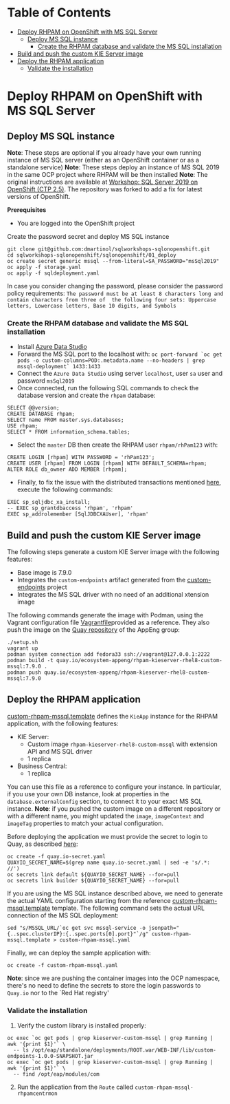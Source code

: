 # Table of Contents
* [Deploy RHPAM on OpenShift with MS SQL Server](#deploy-rhpam-on-openshift-with-ms-sql-server)
  * [Deploy MS SQL instance](#deploy-ms-sql-instance)
    * [Create the RHPAM database and validate the MS SQL installation](#create-the-rhpam-database-and-validate-the-ms-sql-installation)
 * [Build and push the custom KIE Server image](#build-and-push-the-custom-kie-server-image)
 * [Deploy the RHPAM application](#deploy-the-rhpam-application)
   * [Validate the installation](#validate-the-installation)

# Deploy RHPAM on OpenShift with MS SQL Server
## Deploy MS SQL instance
**Note**: These steps are optional if you already have your own running instance of MS SQL server (either as an OpenShift 
container or as a standalone service)
**Note**: These steps deploy an instance of MS SQL 2019 in the same OCP project where RHPAM will be then installed
**Note**: The original instructions are available at [Workshop: SQL Server 2019 on OpenShift (CTP 2.5)](https://github.com/johwes/sqlworkshops-sqlonopenshift/tree/master/sqlonopenshift/01_deploy).
The repository was forked to add a fix for latest versions of OpenShift.

**Prerequisites**
* You are logged into the OpenShift project

Create the password secret and deploy MS SQL instance
```shell
git clone git@github.com:dmartinol/sqlworkshops-sqlonopenshift.git
cd sqlworkshops-sqlonopenshift/sqlonopenshift/01_deploy
oc create secret generic mssql --from-literal=SA_PASSWORD="msSql2019"
oc apply -f storage.yaml
oc apply -f sqldeployment.yaml
```

In case you consider changing the password, please consider the password policy requirements: 
`The password must be at least 8 characters long and contain characters from three of 
the following four sets: Uppercase letters, Lowercase letters, Base 10 digits, and Symbols`

### Create the RHPAM database and validate the MS SQL installation
* Install [Azure Data Studio](https://github.com/Microsoft/azuredatastudio)
* Forward the MS SQL port to the localhost with:
  ``oc port-forward `oc get pods -o custom-columns=POD:.metadata.name --no-headers | grep mssql-deployment` 1433:1433``
* Connect the `Azure Data Studio` using server `localhost`, user `sa` user and password `msSql2019` 
* Once connected, run the following SQL commands to check the database version and create the `rhpam` database:
```roomsql
SELECT @@version;
CREATE DATABASE rhpam;
SELECT name FROM master.sys.databases;
USE rhpam;
SELECT * FROM information_schema.tables;
```
* Select the `master` DB then create the RHPAM user `rhpam/rhPam123` with:
```roomsql
CREATE LOGIN [rhpam] WITH PASSWORD = 'rhPam123';
CREATE USER [rhpam] FROM LOGIN [rhpam] WITH DEFAULT_SCHEMA=rhpam;
ALTER ROLE db_owner ADD MEMBER [rhpam];
```
* Finally, to fix the issue with the distributed transactions mentioned [here](https://access.redhat.com/solutions/4926011),
execute the following commands:
```roomsql
EXEC sp_sqljdbc_xa_install;
-- EXEC sp_grantdbaccess 'rhpam', 'rhpam'
EXEC sp_addrolemember [SqlJDBCXAUser], 'rhpam'
```

## Build and push the custom KIE Server image
The following steps generate a custom KIE Server image with the following features:
* Base image is 7.9.0
* Integrates the `custom-endpoints` artifact generated from the [custom-endpoints](../immutableImage/custom-endpoints) project
* Integrates the MS SQL driver with no need of an additional xtension image

The following commands generate the image with Podman, using the Vagrant configuration file [Vagrantfile](./Vagrantfile)provided as a reference.
They also push the image on the [Quay repository](https://quay.io/repository/ecosystem-appeng/rhpam-kieserver-rhel8-custom-mssql?tab=tags)
of the AppEng group:
```shell
./setup.sh
vagrant up
podman system connection add fedora33 ssh://vagrant@127.0.0.1:2222
podman build -t quay.io/ecosystem-appeng/rhpam-kieserver-rhel8-custom-mssql:7.9.0 .
podman push quay.io/ecosystem-appeng/rhpam-kieserver-rhel8-custom-mssql:7.9.0
```

## Deploy the RHPAM application
[custom-rhpam-mssql.template](./custom-rhpam-mssql.template) defines the `KieApp` instance for the RHPAM application, with the 
following features:
* KIE Server:
  * Custom image `rhpam-kieserver-rhel8-custom-mssql`  with extension API and MS SQL driver
  * 1 replica
* Business Central:
  * 1 replica

You can use this file as a reference to configure your instance. In particular, if you use your own DB instance, look at 
properties in the `database.externalConfig` section, to connect it to your exact MS SQL instance.
**Note**: if you pushed the custom image on a different repository or with a different name, you might updated the
`image`, `imageContext` and `imageTag` properties to match your actual configuration.

Before deploying the application we must provide the secret to login to Quay, as described [here](../deployCustomJarOnOCP/README.md#authenticate-the-quayio-registry):
```shell
oc create -f quay.io-secret.yaml
QUAYIO_SECRET_NAME=$(grep name quay.io-secret.yaml | sed -e 's/.*: //')
oc secrets link default ${QUAYIO_SECRET_NAME} --for=pull
oc secrets link builder ${QUAYIO_SECRET_NAME} --for=pull
```

If you are using the MS SQL instance described above, we need to generate the actual YAML configuration starting from the 
reference [custom-rhpam-mssql.template](./custom-rhpam-mssql.template) template. 
The following command sets the actual URL connection of the MS SQL deployment:
```shell
sed "s/MSSQL_URL/`oc get svc mssql-service -o jsonpath="{..spec.clusterIP}:{..spec.ports[0].port}"`/g" custom-rhpam-mssql.template > custom-rhpam-mssql.yaml
```
Finally, we can deploy the sample application with:
```shell
oc create -f custom-rhpam-mssql.yaml
```

**Note**: since we are pushing the container images into the OCP namespace, there's no need to define the secrets to store
the login passwords to `Quay.io` nor to the `Red Hat registry'

### Validate the installation
1. Verify the custom library is installed properly:
```shell
oc exec `oc get pods | grep kieserver-custom-mssql | grep Running | awk '{print $1}'` \
  -- ls /opt/eap/standalone/deployments/ROOT.war/WEB-INF/lib/custom-endpoints-1.0.0-SNAPSHOT.jar
oc exec `oc get pods | grep kieserver-custom-mssql | grep Running | awk '{print $1}'` \
  -- find /opt/eap/modules/com
```
2. Run the application from the `Route` called `custom-rhpam-mssql-rhpamcentrmon`

